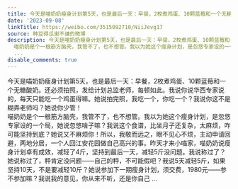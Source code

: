 ```yaml
---
title: 今天是喵奶奶瘦身计划第5天，也是最后一天：早餐，2枚煮鸡蛋、10颗蓝莓和一个无糖酸奶。还必须拍照，发给计划总监老师，每顿如此。我说你说华西专家说的，每天只...
date: '2023-09-08'
linkTitle: https://weibo.com/3515092710/NiiJevg17
source: 种豆得瓜谢不谦的微博
description: 今天是喵奶奶瘦身计划第5天，也是最后一天：早餐，2枚煮鸡蛋、10颗蓝莓和一个无糖酸奶。还必须拍照，发给计划总监老师，每顿如此。我说你说华西专家说的，每天只能吃一个鸡蛋得嘛。她说拍完照，我吃一个，你吃一个？我说你这不是糊弄老师吗？她说你少管！<br>
  喵奶奶是个一根筋方脑壳，我管不了，也不想管。我以为她这个瘦身计划，是忽悠专家设的一个局，她说忽悠啥子嘛？我说这个食谱，比坐月子还复杂，太麻烦，咋可能坚持到底？她说又不麻烦你！所以，我敬而远之，眼不见心不烦，主动申请回避，两地分居，一个人回江安花园做自己高兴的事。昨天才来小喵家，喵奶奶说瘦身计划卓有成效，减轻了4斤，坚持到最后一天，减轻5斤没问题。我说称过了？她说称过了，秤肯定没问题——自己的秤，不可能假吧？我说5天减轻5斤，如果坚持10天，不是要减轻10斤？她说参加下一期瘦身计划，须交费，1980元——参不参加嘛？我说我的意见，你从来不听，还是你自己
  ...
disable_comments: true
---
```

今天是喵奶奶瘦身计划第5天，也是最后一天：早餐，2枚煮鸡蛋、10颗蓝莓和一个无糖酸奶。还必须拍照，发给计划总监老师，每顿如此。我说你说华西专家说的，每天只能吃一个鸡蛋得嘛。她说拍完照，我吃一个，你吃一个？我说你这不是糊弄老师吗？她说你少管！<br> 喵奶奶是个一根筋方脑壳，我管不了，也不想管。我以为她这个瘦身计划，是忽悠专家设的一个局，她说忽悠啥子嘛？我说这个食谱，比坐月子还复杂，太麻烦，咋可能坚持到底？她说又不麻烦你！所以，我敬而远之，眼不见心不烦，主动申请回避，两地分居，一个人回江安花园做自己高兴的事。昨天才来小喵家，喵奶奶说瘦身计划卓有成效，减轻了4斤，坚持到最后一天，减轻5斤没问题。我说称过了？她说称过了，秤肯定没问题——自己的秤，不可能假吧？我说5天减轻5斤，如果坚持10天，不是要减轻10斤？她说参加下一期瘦身计划，须交费，1980元——参不参加嘛？我说我的意见，你从来不听，还是你自己 ...